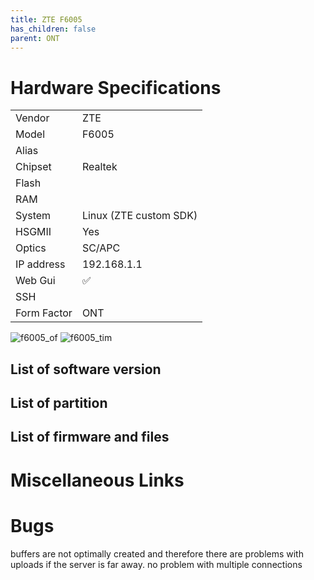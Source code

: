 ```yaml
---
title: ZTE F6005 
has_children: false
parent: ONT
---
```


# Hardware Specifications

|          |               |
|-------------|-------------------------------------------------|
| Vendor   | ZTE        |
| Model    | F6005      |
| Alias | |
| Chipset  | Realtek |
| Flash |  |
| RAM |   |
| System | Linux (ZTE custom SDK)  |
| HSGMII | Yes |
| Optics | SC/APC |
| IP address | 192.168.1.1  |
| Web Gui | ✅   |
| SSH | |
| Form Factor | ONT |

![f6005_of](../../assets/img/f6005_of.jpg)
![f6005_tim](../../assets/img/f6005_tim.jpg)

## List of software version
## List of partition
## List of firmware and files
# Miscellaneous Links

# Bugs

buffers are not optimally created and therefore there are problems with uploads if the server is far away. no problem with multiple connections
